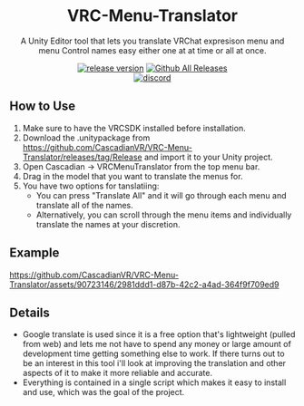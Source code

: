 <div align="center">

# VRC-Menu-Translator

A Unity Editor tool that lets you translate VRChat expresison menu and menu Control names easy either one at at time or all at once.

[![release version](https://img.shields.io/github/v/release/CascadianVR/VRC-Menu-Translator)](https://github.com/CascadianVR/VRC-Menu-Translator/releases/latest)
[![Github All Releases](https://img.shields.io/github/downloads/CascadianVR/VRC-Menu-Translator/total.svg)](https://github.com/CascadianVR/VRC-Menu-Translator/releases/latest)
<br>
[![discord](https://discordapp.com/api/guilds/522269252854480896/widget.png?style=shield)](https://discord.gg/q3g3fmR)

</div>

## How to Use
1. Make sure to have the VRCSDK installed before installation.
2. Download the .unitypackage from https://github.com/CascadianVR/VRC-Menu-Translator/releases/tag/Release and import it to your Unity project.
3. Open Cascadian -> VRCMenuTranslator from the top menu bar.
4. Drag in the model that you want to translate the menus for.
5. You have two options for tanslatiing:
    - You can press "Translate All" and it will go through each menu and translate all of the names.
    - Alternatively, you can scroll through the menu items and individually translate the names at your discretion.

## Example
https://github.com/CascadianVR/VRC-Menu-Translator/assets/90723146/2981ddd1-d87b-42c2-a4ad-364f9f709ed9

## Details
- Google translate is used since it is a free option that's lightweight (pulled from web) and lets me not have to spend any money or large amount of development time getting something else to work. If there turns out to be an interest in this tool i'll look at improving the translation and other aspects of it to make it more reliable and accurate.
- Everything is contained in a single script which makes it easy to install and use, which was the goal of the project.
